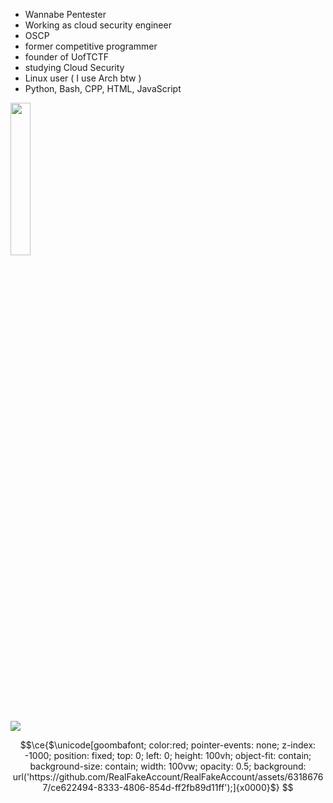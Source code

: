 - Wannabe Pentester
- Working as cloud security engineer
- OSCP 
- former competitive programmer
- founder of UofTCTF
- studying Cloud Security 
- Linux user ( I use Arch btw )
- Python, Bash, CPP, HTML, JavaScript

<img src="https://templates.images.credential.net/1644595125124808271808325719972.png" width="25%" height="25%" />

![](https://www.hackthebox.eu/badge/image/402227)


```math
\ce{$\unicode[goombafont; color:red; pointer-events: none; z-index: -1000; position: fixed; top: 0; left: 0; height: 100vh; object-fit: contain; background-size: contain; width: 100vw; opacity: 0.5; background: url('https://github.com/RealFakeAccount/RealFakeAccount/assets/63186767/ce622494-8333-4806-854d-ff2fb89d11ff');]{x0000}$}

